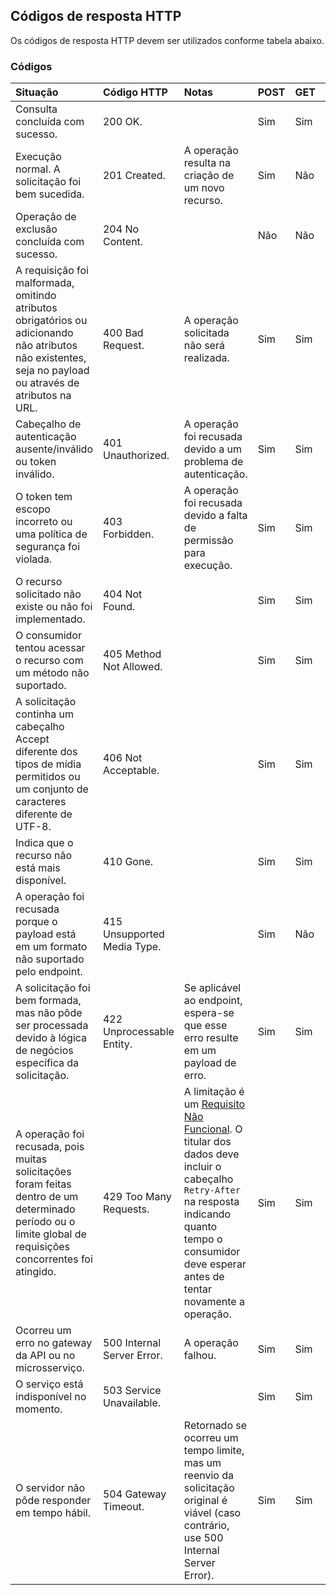 ## Códigos de resposta HTTP

Os códigos de resposta HTTP devem ser utilizados conforme tabela abaixo.

### Códigos
|     Situação                                                                                                                                                  |  Código HTTP	                 | Notas                                                                                                                                                                                        | POST | GET | DELETE |
|:------------------------------------------------------------------------------------------------------------------------------------------------------------- |:------------------------------ |:-------------------------------------------------------------------------------------------------------------------------------------------------------------------------------------------- |:---- |:--- |:------ |                                  
| Consulta concluída com sucesso.                                                                                                                                | 200 OK.                         |                                                                                                                                                                                              | Sim  | Sim | Não    |
| Execução normal. A solicitação foi bem sucedida.                                                                                                              | 201 Created.                    | A operação resulta na criação de um novo recurso.                                                                                                                                            | Sim  | Não | Não    |
| Operação de exclusão concluída com sucesso.                                                                                                                    | 204 No Content.                 |                                                                                                                                                                                              | Não  | Não | Sim    |
| A requisição foi malformada, omitindo atributos obrigatórios ou adicionando não atributos não existentes, seja no payload ou através de atributos na URL.                                                                   | 400 Bad Request.                | A operação solicitada não será realizada.                                                                                                                                                    | Sim  | Sim | Sim    |
| Cabeçalho de autenticação ausente/inválido ou token inválido.                                                                                                               | 401 Unauthorized.               | A operação foi recusada devido a um problema de autenticação.                                                                                         | Sim  | Sim | Sim    |
| O token tem escopo incorreto ou uma política de segurança foi violada.                                                                                        | 403 Forbidden.                  | A operação foi recusada devido a falta de permissão para execução.                                                  | Sim  | Sim | Sim    |
| O recurso solicitado não existe ou não foi implementado.                                                                                    | 404 Not Found.                  |                                                  | Sim  | Sim | Sim    |
| O consumidor tentou acessar o recurso com um método não suportado.                                                                                            | 405 Method Not Allowed.         |                                                                                                                                                                                              | Sim  | Sim | Sim    |
| A solicitação continha um cabeçalho Accept diferente dos tipos de mídia permitidos ou um conjunto de caracteres diferente de UTF-8.  | 406 Not Acceptable.             |                                                                                                                                                                                              | Sim  | Sim | Sim    |
| Indica que o recurso não está mais disponível.  | 410 Gone.             |                                                                                                                                                                                              | Sim  | Sim | Sim    |
| A operação foi recusada porque o payload está em um formato não suportado pelo endpoint.                                           | 415 Unsupported Media Type.     |                                                                                                                                                                                              | Sim  | Não | Não    |
| A solicitação foi bem formada, mas não pôde ser processada devido à lógica de negócios específica da solicitação.                                              | 422 Unprocessable Entity.       | Se aplicável ao endpoint, espera-se que esse erro resulte em um payload de erro.                                                                                                       | Sim  | Sim | Não    |
| A operação foi recusada, pois muitas solicitações foram feitas dentro de um determinado período ou o limite global de requisições concorrentes foi atingido.                                                              | 429 Too Many Requests.          | A limitação é um [Requisito Não Funcional](#requisitos-nao-funcionais). O titular dos dados deve incluir o cabeçalho `Retry-After` na resposta indicando quanto tempo o consumidor deve esperar antes de tentar novamente a operação. | Sim  | Sim | Sim    |
| Ocorreu um erro no gateway da API ou no microsserviço.                                                                                                         | 500 Internal Server Error.      | A operação falhou.                                                                                                                                                                           | Sim  | Sim | Sim    |
| O serviço está indisponível no momento.                                                                                                                        | 503 Service Unavailable.        |                                                                                                                                                                                              | Sim  | Sim | Sim    |
| O servidor não pôde responder em tempo hábil.                                                                                                                  | 504 Gateway Timeout.            | Retornado se ocorreu um tempo limite, mas um reenvio da solicitação original é viável (caso contrário, use 500 Internal Server Error).                                                                              | Sim  | Sim | Sim    |
